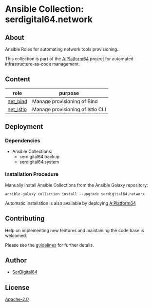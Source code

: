 # Ansible Collection: serdigital64.network

## About

Ansible Roles for automating network tools provisioning..

This collection is part of the [A:Platform64](https://github.com/aplatform64/aplatform64) project for automated infrastructure-as-code management.

## Content

| role                                                                      | purpose                          |
| ------------------------------------------------------------------------- | -------------------------------- |
| [net_bind](https://aplatform64.readthedocs.io/en/latest/roles/net_bind)   | Manage provisioning of Bind      |
| [net_istio](https://aplatform64.readthedocs.io/en/latest/roles/net_istio) | Manage provisioning of Istio CLI |

## Deployment

### Dependencies

- Ansible Collections:
  - serdigital64.backup
  - serdigital64.system

### Installation Procedure

Manually install Ansible Collections from the Ansible Galaxy repository:

```shell
ansible-galaxy collection install --upgrade serdigital64.network
```

Automatic installation is also available by deploying [A:Platform64](https://aplatform64.readthedocs.io/en/latest/#deployment)

## Contributing

Help on implementing new features and maintaining the code base is welcomed.

Please see the [guidelines](https://aplatform64.readthedocs.io/en/latest/contributing/CONTRIBUTING) for further details.

## Author

- [SerDigital64](https://serdigital64.github.io/)

## License

[Apache-2.0](https://www.apache.org/licenses/LICENSE-2.0.txt)
